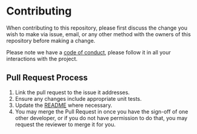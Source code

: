 # Contributing

When contributing to this repository, please first discuss the change you wish to make via issue,
email, or any other method with the owners of this repository before making a change. 

Please note we have a [code of conduct](./CODE_OF_CONDUCT.md), please follow it in all your interactions with the project.

## Pull Request Process

1. Link the pull request to the issue it addresses.
2. Ensure any changes include appropriate unit tests.
3. Update the [README](./README.md) where necessary.
4. You may merge the Pull Request in once you have the sign-off of one other developer, or if you 
   do not have permission to do that, you may request the reviewer to merge it for you.
